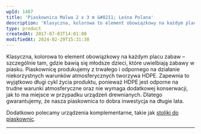 ```yaml
---
wpId: 1487
title: 'Piaskownica Malwa 2 x 3 m &#8211; Leśna Polana'
description: 'Klasyczna, kolorowa to element obowiązkowy na każdym placu zabaw – szczególnie tam, gdzie bawią się młodsze dzieci, które uwielbiają zabawy w piasku. Piaskownicę produkujemy z trwałego i odpornego na działanie niekorzystnych warunków atmosferycznych tworzywa HDPE. Zapewnia to wyjątkowo długi cykl życia produktu, ponieważ HDPE jest odporne na trudne warunki atmosferyczne oraz nie wymaga dodatkowej konserwacji, ...'
type: product
createdAt: 2017-07-03T14:01:00
modifiedAt: 2024-02-29T15:31:38
---
```



Klasyczna, kolorowa to element obowiązkowy na każdym placu zabaw – szczególnie tam, gdzie bawią się młodsze dzieci, które uwielbiają zabawy w piasku. Piaskownicę produkujemy z trwałego i odpornego na działanie niekorzystnych warunków atmosferycznych tworzywa HDPE. Zapewnia to wyjątkowo długi cykl życia produktu, ponieważ HDPE jest odporne na trudne warunki atmosferyczne oraz nie wymaga dodatkowej konserwacji, jak to ma miejsce w przypadku urządzeń drewnianych. Dlatego gwarantujemy, że nasza piaskownica to dobra inwestycja na długie lata.

Dodatkowo polecamy urządzenia komplementarne, takie jak [stoliki do piaskownic](https://comes.pl/?s=+stolik+do+piaskownicy).

* * *